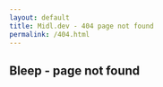 ```yaml
---
layout: default
title: Midl.dev - 404 page not found
permalink: /404.html
---
```


## Bleep - page not found
